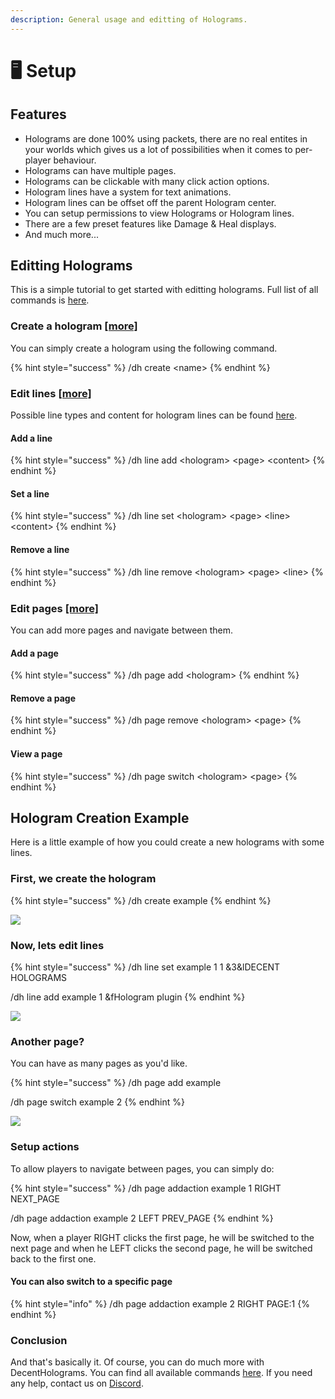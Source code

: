 ```yaml
---
description: General usage and editting of Holograms.
---
```


# 🖥 Setup

## Features

* Holograms are done 100% using packets, there are no real entites in your worlds which gives us a lot of possibilities when it comes to per-player behaviour.
* Holograms can have multiple pages.
* Holograms can be clickable with many click action options.
* Hologram lines have a system for text animations.
* Hologram lines can be offset off the parent Hologram center.
* You can setup permissions to view Holograms or Hologram lines.
* There are a few preset features like Damage & Heal displays.
* And much more...

## Editting Holograms

This is a simple tutorial to get started with editting holograms. Full list of all commands is [here](commands/).

### Create a hologram [\[more\]](commands/hologram.md)

You can simply create a hologram using the following command.

{% hint style="success" %}
/dh create \<name>
{% endhint %}

### Edit lines [\[more\]](commands/hologram-line.md)

Possible line types and content for hologram lines can be found [here](format/).

#### Add a line

{% hint style="success" %}
/dh line add \<hologram> \<page> \<content>
{% endhint %}

#### Set a line

{% hint style="success" %}
/dh line set \<hologram> \<page> \<line> \<content>
{% endhint %}

#### Remove a line

{% hint style="success" %}
/dh line remove \<hologram> \<page> \<line>
{% endhint %}

### Edit pages [\[more\]](commands/hologram-pages.md)

You can add more pages and navigate between them.

#### Add a page

{% hint style="success" %}
/dh page add \<hologram>
{% endhint %}

#### Remove a page

{% hint style="success" %}
/dh page remove \<hologram> \<page>
{% endhint %}

#### View a page

{% hint style="success" %}
/dh page switch \<hologram> \<page>
{% endhint %}



## Hologram Creation Example

Here is a little example of how you could create a new holograms with some lines.

### First, we create the hologram

{% hint style="success" %}
/dh create example
{% endhint %}

![](../.gitbook/assets/2021-11-30\_19.25.58.png)

### Now, lets edit lines

{% hint style="success" %}
/dh line set example 1 1 &3\&lDECENT HOLOGRAMS

/dh line add example 1 \&fHologram plugin
{% endhint %}

![](../.gitbook/assets/2021-11-30\_19.30.18.png)

### Another page?

You can have as many pages as you'd like.

{% hint style="success" %}
/dh page add example

/dh page switch example 2
{% endhint %}

![](../.gitbook/assets/2021-11-30\_19.34.46.png)

### Setup actions

To allow players to navigate between pages, you can simply do:

{% hint style="success" %}
/dh page addaction example 1 RIGHT NEXT\_PAGE

/dh page addaction example 2 LEFT PREV\_PAGE
{% endhint %}

Now, when a player RIGHT clicks the first page, he will be switched to the next page and when he LEFT clicks the second page, he will be switched back to the first one.&#x20;

#### You can also switch to a specific page

{% hint style="info" %}
/dh page addaction example 2 RIGHT PAGE:1
{% endhint %}

### Conclusion

And that's basically it. Of course, you can do much more with DecentHolograms. You can find all available commands [here](commands/). If you need any help, contact us on [Discord](https://discord.decentsoftware.eu).
